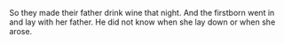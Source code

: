 So they made their father drink wine that night. And the firstborn went in and lay with her father. He did not know when she lay down or when she arose.
